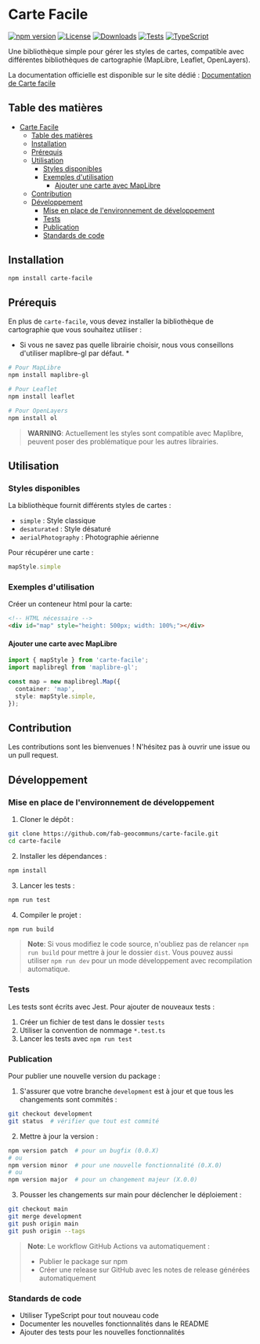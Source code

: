 # Carte Facile

[![npm version](https://img.shields.io/npm/v/carte-facile.svg)](https://www.npmjs.com/package/carte-facile)
[![License](https://img.shields.io/npm/l/carte-facile.svg)](https://github.com/fab-geocommuns/carte-facile/blob/main/LICENSE)
[![Downloads](https://img.shields.io/npm/dm/carte-facile.svg)](https://www.npmjs.com/package/carte-facile)
[![Tests](https://github.com/fab-geocommuns/carte-facile/workflows/Tests/badge.svg)](https://github.com/fab-geocommuns/carte-facile/actions)
[![TypeScript](https://img.shields.io/badge/TypeScript-Ready-blue.svg)](https://www.typescriptlang.org/)

Une bibliothèque simple pour gérer les styles de cartes, compatible avec différentes bibliothèques de cartographie (MapLibre, Leaflet, OpenLayers).

La documentation officielle est disponible sur le site dédié : [Documentation de Carte facile](https://fab-geocommuns.github.io/carte-facile-site/)

## Table des matières

- [Carte Facile](#carte-facile)
  - [Table des matières](#table-des-matières)
  - [Installation](#installation)
  - [Prérequis](#prérequis)
  - [Utilisation](#utilisation)
    - [Styles disponibles](#styles-disponibles)
    - [Exemples d'utilisation](#exemples-dutilisation)
      - [Ajouter une carte avec MapLibre](#ajouter-une-carte-avec-maplibre)
  - [Contribution](#contribution)
  - [Développement](#développement)
    - [Mise en place de l'environnement de développement](#mise-en-place-de-lenvironnement-de-développement)
    - [Tests](#tests)
    - [Publication](#publication)
    - [Standards de code](#standards-de-code)

## Installation

```bash
npm install carte-facile
```

## Prérequis

En plus de `carte-facile`, vous devez installer la bibliothèque de cartographie que vous souhaitez utiliser :
* Si vous ne savez pas quelle librairie choisir, nous vous conseillons d'utiliser maplibre-gl par défaut. *

```bash
# Pour MapLibre
npm install maplibre-gl

# Pour Leaflet
npm install leaflet

# Pour OpenLayers
npm install ol
```

> **WARNING**: Actuellement les styles sont compatible avec Maplibre, peuvent poser des problématique pour les autres librairies.

## Utilisation

### Styles disponibles

La bibliothèque fournit différents styles de cartes :

- `simple` : Style classique
- `desaturated` : Style désaturé
- `aerialPhotography` : Photographie aérienne

Pour récupérer une carte :

```typescript
mapStyle.simple
```

### Exemples d'utilisation

Créer un conteneur html pour la carte:

```html
<!-- HTML nécessaire -->
<div id="map" style="height: 500px; width: 100%;"></div>
```

#### Ajouter une carte avec MapLibre

```typescript
import { mapStyle } from 'carte-facile';
import maplibregl from 'maplibre-gl';

const map = new maplibregl.Map({
  container: 'map',
  style: mapStyle.simple,
});
```

## Contribution

Les contributions sont les bienvenues ! N'hésitez pas à ouvrir une issue ou un pull request.

## Développement

### Mise en place de l'environnement de développement

1. Cloner le dépôt :
```bash
git clone https://github.com/fab-geocommuns/carte-facile.git
cd carte-facile
```

2. Installer les dépendances :
```bash
npm install
```

3. Lancer les tests :
```bash
npm run test
```

4. Compiler le projet :
```bash
npm run build
```

> **Note**: Si vous modifiez le code source, n'oubliez pas de relancer `npm run build` pour mettre à jour le dossier `dist`. Vous pouvez aussi utiliser `npm run dev` pour un mode développement avec recompilation automatique.

### Tests

Les tests sont écrits avec Jest. Pour ajouter de nouveaux tests :

1. Créer un fichier de test dans le dossier `tests`
2. Utiliser la convention de nommage `*.test.ts`
3. Lancer les tests avec `npm run test`

### Publication

Pour publier une nouvelle version du package :

1. S'assurer que votre branche `development` est à jour et que tous les changements sont commités :
```bash
git checkout development
git status  # vérifier que tout est commité
```

2. Mettre à jour la version :
```bash
npm version patch  # pour un bugfix (0.0.X)
# ou
npm version minor  # pour une nouvelle fonctionnalité (0.X.0)
# ou
npm version major  # pour un changement majeur (X.0.0)
```

3. Pousser les changements sur main pour déclencher le déploiement :
```bash
git checkout main
git merge development
git push origin main
git push origin --tags
```

> **Note**: Le workflow GitHub Actions va automatiquement :
> - Publier le package sur npm
> - Créer une release sur GitHub avec les notes de release générées automatiquement

### Standards de code

- Utiliser TypeScript pour tout nouveau code
- Documenter les nouvelles fonctionnalités dans le README
- Ajouter des tests pour les nouvelles fonctionnalités

